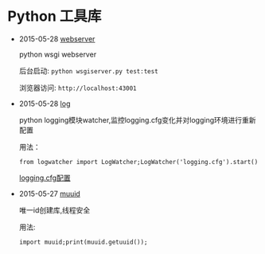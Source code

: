 # Python 工具库 #

+ 2015-05-28 [webserver](https://github.com/imsilence/packages/blob/master/python/webserver)

   python wsgi webserver

   后台启动: `python wsgiserver.py test:test`

   浏览器访问: `http://localhost:43001`

+ 2015-05-28 [log](https://github.com/imsilence/packages/blob/master/python/log)

   python logging模块watcher,监控logging.cfg变化并对logging环境进行重新配置 
   
   用法：

   `from logwatcher import LogWatcher;LogWatcher('logging.cfg').start()`

   [logging.cfg配置](https://github.com/imsilence/blogs/blob/master/python/python_logging.md)

+ 2015-05-27 [muuid](https://github.com/imsilence/packages/blob/master/python/muuid.py)
      
    唯一id创建库,线程安全
      
    用法:

    `import muuid;print(muuid.getuuid());`
